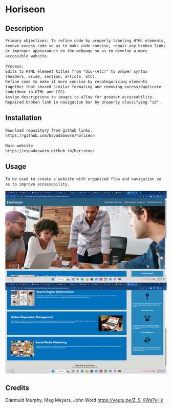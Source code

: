 # Horiseon

## Description
    Primary objectives: To refine code by properly labeling HTML elements, remove excess code so as to make code concise, repair any broken links or improper appearances on the webpage so as to develop a more accessible website. 

    Process:   
    Edits to HTML element titles from "div-(etc)" to proper syntax (headers, aside, section, article, etc).
    Refine code to make it more concise by recategorizing elements together that shared similar formating and removing excess/duplicate code(done in HTML and CSS). 
    Assign descriptions to images to allow for greater accessability.
    Repaired broken link in navigation bar by properly classifying "id".

## Installation

    Download repository from github links.
    https://github.com/EspadaSworn/horiseon 
    
    Main website
    https://espadasworn.github.io/horiseon/
    
## Usage

    To be used to create a website with organized flow and navigation so as to improve accessability.

<img src="assets/images/screenshot.png">
<img src="assets/images/screenshot2.png">

## Credits

Diarmuid Murphy,
Meg Meyers,
John Word https://youtu.be/Z_S-KWs7yHk 

